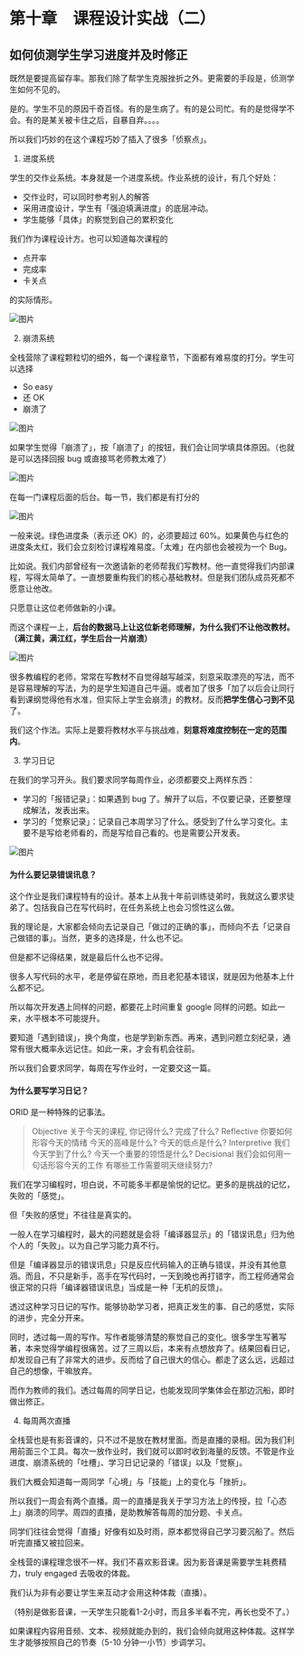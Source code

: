 # 第十章　课程设计实战（二）

## 如何侦测学生学习进度并及时修正

既然是要提高留存率。那我们除了帮学生克服挫折之外。更需要的手段是，侦测学生如何不见的。

是的。学生不见的原因千奇百怪。有的是生病了。有的是公司忙。有的是觉得学不会。有的是某关被卡住之后，自暴自弃。。。。

所以我们巧妙的在这个课程巧妙了插入了很多「侦察点」。

1. 进度系统

学生的交作业系统。本身就是一个进度系统。作业系统的设计，有几个好处：

* 交作业时，可以同时参考别人的解答
* 采用进度设计，学生有「强迫填满进度」的底层冲动。
* 学生能够「具体」的察觉到自己的累积变化

我们作为课程设计方。也可以知道每次课程的

* 点开率
* 完成率
* 卡关点

的实际情形。


![图片](https://uploader.shimo.im/f/VFapCrKsp84IRsEW.png!thumbnail?fileGuid=d8yxqqGRX3CgRGG3)

2. 崩溃系统

全栈营除了课程颗粒切的细外，每一个课程章节，下面都有难易度的打分。学生可以选择

* So easy
* 还 OK
* 崩溃了


![图片](https://uploader.shimo.im/f/rpNVBIGj45aLQin0.png!thumbnail?fileGuid=d8yxqqGRX3CgRGG3)

如果学生觉得「崩溃了」，按「崩溃了」的按钮，我们会让同学填具体原因。（也就是可以选择回报 bug 或直接骂老师教太难了）

![图片](https://uploader.shimo.im/f/XSiQLvwsiOQUluQ7.png!thumbnail?fileGuid=d8yxqqGRX3CgRGG3)

在每一门课程后面的后台。每一节，我们都是有打分的

![图片](https://uploader.shimo.im/f/OsA9V0IGwIQsv8oX.png!thumbnail?fileGuid=d8yxqqGRX3CgRGG3)

一般来说。绿色进度条（表示还 OK）的，必须要超过 60%。如果黄色与红色的进度条太红，我们会立刻检讨课程难易度。「太难」在内部也会被视为一个 Bug。

比如说。我们内部曾经有一次邀请新的老师帮我们写教材。他一直觉得我们内部课程，写得太简单了。一直想要重构我们的核心基础教材。但是我们团队成员死都不愿意让他改。

只愿意让这位老师做新的小课。

而这个课程一上，**后台的数据马上让这位新老师理解，为什么我们不让他改教材。（满江黄，满江红，学生后台一片崩溃）**

![图片](https://uploader.shimo.im/f/VCQOJ9UaujR7AL5s.png!thumbnail?fileGuid=d8yxqqGRX3CgRGG3)

很多教编程的老师，常常在写教材不自觉得越写越深，刻意采取漂亮的写法，而不是容易理解的写法，为的是学生知道自己牛逼。或者加了很多「加了以后会让同行看到课纲觉得他有水准，但实际上学生会崩溃」的教材。反而**把学生信心刁到不见**了。

我们这个作法。实际上是要将教材水平与挑战难，**刻意将难度控制在一定的范围内**。

3. 学习日记

在我们的学习开头。我们要求同学每周作业，必须都要交上两样东西：

* 学习的「报错记录」：如果遇到 bug 了。解开了以后，不仅要记录，还要整理成解法，发表出来。
* 学习的「觉察记录」：记录自己本周学习了什么。感受到了什么学习变化。主要不是写给老师看的，而是写给自己看的。也是需要公开发表。

![图片](https://uploader.shimo.im/f/z8XpuLRMOWlGpdF2.png!thumbnail?fileGuid=d8yxqqGRX3CgRGG3)

#### 为什么要记录错误讯息？

这个作业是我们课程特有的设计。基本上从我十年前训练徒弟时，我就这么要求徒弟了。包括我自己在写代码时，在任务系统上也会习惯性这么做。

我的理论是，大家都会倾向去记录自己「做过的正确的事」，而倾向不去「记录自己做错的事」。当然，更多的选择是，什么也不记。

但是都不记得结果，就是最后什么也不记得。

很多人写代码的水平，老是停留在原地，而且老犯基本错误，就是因为他基本上什么都不记。

所以每次开发遇上同样的问题，都要花上时间重复 google 同样的问题。如此一来，水平根本不可能提升。

要知道「遇到错误」，换个角度，也是学到新东西。再来，遇到问题立刻纪录，通常有很大概率永远记住。如此一来，才会有机会往前。

所以我们会要求同学，每周在写作业时，一定要交这一篇。

#### 为什么要写学习日记？

ORID 是一种特殊的记事法。

>Objective
>关于今天的课程, 你记得什么?
>完成了什么?
>Reflective
>你要如何形容今天的情绪
>今天的高峰是什么?
>今天的低点是什么?
>Interpretive
>我们今天学到了什么?
>今天一个重要的领悟是什么?
>Decisional
>我们会如何用一句话形容今天的工作
>有哪些工作需要明天继续努力?

我们在学习编程时，坦白说，不可能多半都是愉悦的记忆。更多的是挑战的记忆，失败的「感觉」。

但「失败的感觉」不往往是真实的。

一般人在学习编程时，最大的问题就是会将「编译器显示」的「错误讯息」归为他个人的「失败」。以为自己学习能力真不行。

但是「编译器显示的错误讯息」只是反应代码输入的正确与错误，并没有其他意涵。而且，不只是新手，高手在写代码时，一天到晚也再打错字，而工程师通常会很正常的只将「编译器错误讯息」当成是一种「无机的反馈」。

透过这种学习日记的写作。能够协助学习者，把真正发生的事、自己的感觉，实际的进步，完全分开来。

同时，透过每一周的写作。写作者能够清楚的察觉自己的变化。很多学生写著写著，本来觉得学编程很痛苦。过了三周以后，本来有点想放弃了。结果回看日记，却发现自己有了非常大的进步。反而给了自己很大的信心。都走了这么远，远超过自己的想像，干嘛放弃。

而作为教师的我们。透过每周的同学日记，也能发现同学集体会在那边沉船，即时做出修正。

4. 每周两次直播

全栈营也是有影音课的，只不过不是放在教材里面。而是直播的录相。因为我们利用前面三个工具。每次一放作业时，我们就可以即时收到海量的反馈。不管是作业进度、崩溃系统的「吐槽」、学习日记记录的「错误」以及「觉察」。

我们大概会知道每一周同学「心境」与「技能」上的变化与「挫折」。

所以我们一周会有两个直播。周一的直播是我关于学习方法上的传授，拉「心态上」崩溃的同学。周四的直播，是助教解答每周的加分题、卡关点。

同学们往往会觉得「直播」好像有如及时雨，原本都觉得自己学习要沉船了。然后听完直播又被拉回来。

全栈营的课程理念很不一样。我们不喜欢影音课。因为影音课是需要学生耗费精力，truly engaged 去吸收的体裁。

我们认为非有必要让学生来互动才会用这种体裁（直播）。

（特别是做影音课，一天学生只能看1-2小时，而且多半看不完，再长也受不了。）

如果课程内容用音频、文本、视频就能办到的，我们会倾向就用这种体裁。这样学生才能够按照自己的节奏（5-10 分钟一小节）步调学习。
